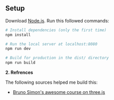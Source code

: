 ## Setup
Download [Node.js](https://nodejs.org/en/download/).
Run this followed commands:

``` bash
# Install dependencies (only the first time)
npm install

# Run the local server at localhost:8080
npm run dev

# Build for production in the dist/ directory
npm run build
```

**2. Refrences**

The following sources helped me build this:

- [Bruno Simon's awesome course on three.js](https://threejs-journey.com/)